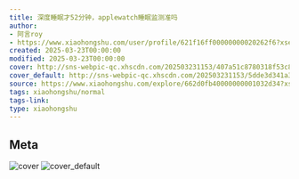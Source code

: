 ```yaml
---
title: 深度睡眠才52分钟，applewatch睡眠监测准吗
author:
- 阿言roy
- https://www.xiaohongshu.com/user/profile/621f16ff00000000020262f6?xsec_token=undefined
created: 2025-03-23T00:00:00
modified: 2025-03-23T00:00:00
cover: http://sns-webpic-qc.xhscdn.com/202503231153/407a51c8780318f53c8bd730999215b7/1040g2sg3123md5641o005ogv2rvgkonm6kuqj10!nc_n_webp_prv_1
cover_default: http://sns-webpic-qc.xhscdn.com/202503231153/5dde3d341a3f5bbf2154b6a2e5e5b12f/1040g2sg3123md5641o005ogv2rvgkonm6kuqj10!nc_n_webp_mw_1
source: https://www.xiaohongshu.com/explore/662d0fb40000000001032d34?xsec_token=ABGyGIAgp25Gojr9M3yO4TJ4oAT-oBoADGZ1I-Mq1IjyU=
tags: xiaohongshu/normal
tags-link:
type: xiaohongshu
---
```


## Meta

![cover](http://sns-webpic-qc.xhscdn.com/202503231153/407a51c8780318f53c8bd730999215b7/1040g2sg3123md5641o005ogv2rvgkonm6kuqj10!nc_n_webp_prv_1)
![cover_default](http://sns-webpic-qc.xhscdn.com/202503231153/5dde3d341a3f5bbf2154b6a2e5e5b12f/1040g2sg3123md5641o005ogv2rvgkonm6kuqj10!nc_n_webp_mw_1)
